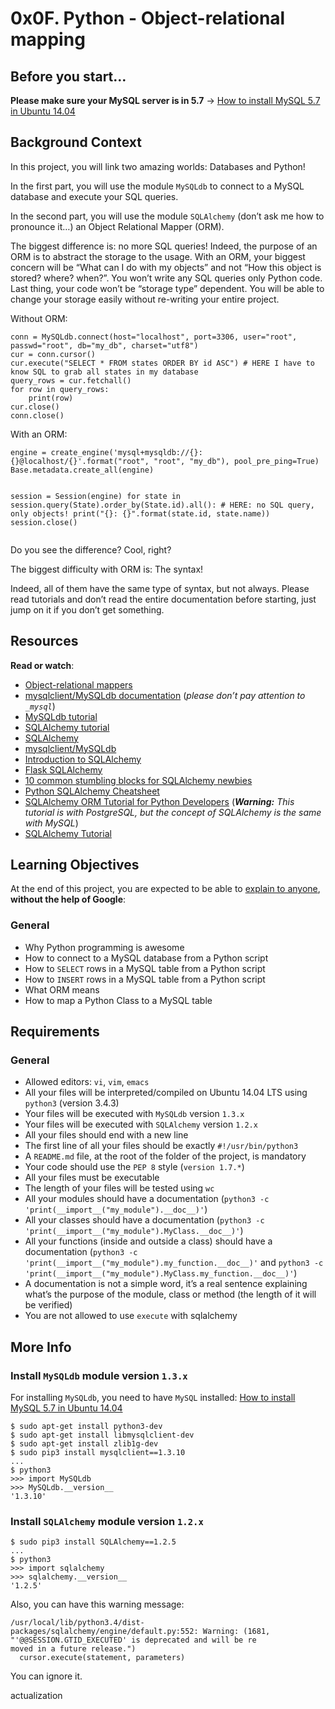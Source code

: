 <h1 class="gap">0x0F. Python - Object-relational mapping</h1><div class="gap" id="project-description">
<h2>Before you start…</h2>
<p><strong>Please make sure your MySQL server is in 5.7</strong> -&gt; <a href="/rltoken/mqTU28SAIfz_-9w7rZipMw" target="_blank" title="How to install MySQL 5.7 in Ubuntu 14.04">How to install MySQL 5.7 in Ubuntu 14.04</a></p>
<h2>Background Context</h2>
<p>In this project, you will link two amazing worlds: Databases and Python!</p>
<p>In the first part, you will use the module <code>MySQLdb</code> to connect to a MySQL database and execute your SQL queries.</p>
<p>In the second part, you will use the module <code>SQLAlchemy</code> (don’t ask me how to pronounce it…) an Object Relational Mapper (ORM). </p>
<p>The biggest difference is: no more SQL queries! Indeed, the purpose of an ORM is to abstract the storage to the usage. With an ORM, your biggest concern will be “What can I do with my objects” and not “How this object is stored? where? when?”. You won’t write any SQL queries only Python code. Last thing, your code won’t be “storage type” dependent. You will be able to change your storage easily without re-writing your entire project.</p>
<p>Without ORM:</p>
<pre><code>conn = MySQLdb.connect(host="localhost", port=3306, user="root", passwd="root", db="my_db", charset="utf8")
cur = conn.cursor()
cur.execute("SELECT * FROM states ORDER BY id ASC") # HERE I have to know SQL to grab all states in my database
query_rows = cur.fetchall()
for row in query_rows:
    print(row)
cur.close()
conn.close()
</code></pre>
<p>With an ORM:</p>
<pre><code>engine = create_engine('mysql+mysqldb://{}:{}@localhost/{}'.format("root", "root", "my_db"), pool_pre_ping=True)
Base.metadata.create_all(engine)

session = Session(engine)
for state in session.query(State).order_by(State.id).all(): # HERE: no SQL query, only objects!
    print("{}: {}".format(state.id, state.name))
session.close()
</code></pre>
<p>Do you see the difference? Cool, right? </p>
<p>The biggest difficulty with ORM is: The syntax!</p>
<p>Indeed, all of them have the same type of syntax, but not always. Please read tutorials and don’t read the entire documentation before starting, just jump on it if you don’t get something. </p>
<h2>Resources</h2>
<p><strong>Read or watch</strong>:</p>
<ul>
<li><a href="/rltoken/IqdjUaZ31ZfP6eT-lTyUkA" target="_blank" title="Object-relational mappers">Object-relational mappers</a> </li>
<li><a href="/rltoken/rMJpVJ1_YjMWfvY00I7Kpw" target="_blank" title="mysqlclient/MySQLdb documentation">mysqlclient/MySQLdb documentation</a> (<em>please don’t pay attention to <code>_mysql</code></em>)</li>
<li><a href="/rltoken/Xvw8zBoWPpVCoDYoS55Ksw" target="_blank" title="MySQLdb tutorial">MySQLdb tutorial</a> </li>
<li><a href="/rltoken/9JWveMwNKe3IUErdEbDsUQ" target="_blank" title="SQLAlchemy tutorial">SQLAlchemy tutorial</a> </li>
<li><a href="/rltoken/E9dLS6Shaezq4ivnGxN_RA" target="_blank" title="SQLAlchemy">SQLAlchemy</a> </li>
<li><a href="/rltoken/QFgtVxz2w-C1y1OB8uls1g" target="_blank" title="mysqlclient/MySQLdb">mysqlclient/MySQLdb</a> </li>
<li><a href="/rltoken/I5bvhPGTOu3_-T-4jpN-hg" target="_blank" title="Introduction to SQLAlchemy">Introduction to SQLAlchemy</a> </li>
<li><a href="/rltoken/UvaHESHeqlRA0Z0uQFi0_A" target="_blank" title="Flask SQLAlchemy">Flask SQLAlchemy</a> </li>
<li><a href="/rltoken/Zb8Yc2WycLLYX8gnLlwZKw" target="_blank" title="10 common stumbling blocks for SQLAlchemy newbies">10 common stumbling blocks for SQLAlchemy newbies</a> </li>
<li><a href="/rltoken/XHPAX7-ydSou2BLWHII8Vw" target="_blank" title="Python SQLAlchemy Cheatsheet">Python SQLAlchemy Cheatsheet</a> </li>
<li><a href="/rltoken/aeLSQ039BhLhamU2BjqsOw" target="_blank" title="SQLAlchemy ORM Tutorial for Python Developers">SQLAlchemy ORM Tutorial for Python Developers</a> (<em><strong>Warning:</strong> This tutorial is with PostgreSQL, but the concept of SQLAlchemy is the same with MySQL</em>)</li>
<li><a href="/rltoken/cmfi9C_nRXrmnwaJfCPyxA" target="_blank" title="SQLAlchemy Tutorial">SQLAlchemy Tutorial</a></li>
</ul>
<h2>Learning Objectives</h2>
<p>At the end of this project, you are expected to be able to <a href="/rltoken/kJjXg3lMFkIpnylTe6Sthg" target="_blank" title="explain to anyone">explain to anyone</a>, <strong>without the help of Google</strong>:</p>
<h3>General</h3>
<ul>
<li>Why Python programming is awesome</li>
<li>How to connect to a MySQL database from a Python script</li>
<li>How to <code>SELECT</code> rows in a MySQL table from a Python script</li>
<li>How to <code>INSERT</code> rows in a MySQL table from a Python script </li>
<li>What ORM means</li>
<li>How to map a Python Class to a MySQL table</li>
</ul>
<h2>Requirements</h2>
<h3>General</h3>
<ul>
<li>Allowed editors: <code>vi</code>, <code>vim</code>, <code>emacs</code></li>
<li>All your files will be interpreted/compiled on Ubuntu 14.04 LTS using <code>python3</code> (version 3.4.3)</li>
<li>Your files will be executed with <code>MySQLdb</code> version <code>1.3.x</code></li>
<li>Your files will be executed with <code>SQLAlchemy</code> version <code>1.2.x</code></li>
<li>All your files should end with a new line</li>
<li>The first line of all your files should be exactly <code>#!/usr/bin/python3</code></li>
<li>A <code>README.md</code> file, at the root of the folder of the project, is mandatory</li>
<li>Your code should use the <code>PEP 8</code> style (<code>version 1.7.*</code>)</li>
<li>All your files must be executable</li>
<li>The length of your files will be tested using <code>wc</code></li>
<li>All your modules should have a documentation (<code>python3 -c 'print(__import__("my_module").__doc__)'</code>)</li>
<li>All your classes should have a documentation (<code>python3 -c 'print(__import__("my_module").MyClass.__doc__)'</code>)</li>
<li>All your functions (inside and outside a class) should have a documentation (<code>python3 -c 'print(__import__("my_module").my_function.__doc__)'</code> and <code>python3 -c 'print(__import__("my_module").MyClass.my_function.__doc__)'</code>)</li>
<li>A documentation is not a simple word, it’s a real sentence explaining what’s the purpose of the module, class or method (the length of it will be verified)</li>
<li>You are not allowed to use <code>execute</code> with sqlalchemy</li>
</ul>
<h2>More Info</h2>
<h3>Install <code>MySQLdb</code> module version <code>1.3.x</code></h3>
<p>For installing <code>MySQLdb</code>, you need to have <code>MySQL</code> installed: <a href="/rltoken/mqTU28SAIfz_-9w7rZipMw" target="_blank" title="How to install MySQL 5.7 in Ubuntu 14.04">How to install MySQL 5.7 in Ubuntu 14.04</a></p>
<pre><code>$ sudo apt-get install python3-dev
$ sudo apt-get install libmysqlclient-dev
$ sudo apt-get install zlib1g-dev
$ sudo pip3 install mysqlclient==1.3.10
...
$ python3
&gt;&gt;&gt; import MySQLdb
&gt;&gt;&gt; MySQLdb.__version__ 
'1.3.10'
</code></pre>
<h3>Install <code>SQLAlchemy</code> module version <code>1.2.x</code></h3>
<pre><code>$ sudo pip3 install SQLAlchemy==1.2.5
...
$ python3
&gt;&gt;&gt; import sqlalchemy
&gt;&gt;&gt; sqlalchemy.__version__ 
'1.2.5'
</code></pre>
<p>Also, you can have this warning message:</p>
<pre><code>/usr/local/lib/python3.4/dist-packages/sqlalchemy/engine/default.py:552: Warning: (1681, "'@@SESSION.GTID_EXECUTED' is deprecated and will be re
moved in a future release.")                                                                                                                    
  cursor.execute(statement, parameters)  
</code></pre>
<p>You can ignore it.</p>
</div>actualization